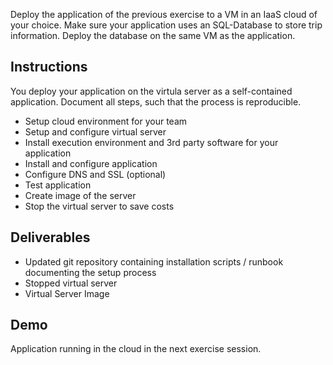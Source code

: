 Deploy the application of the previous exercise to a VM in an IaaS cloud of your choice.
Make sure your application uses an SQL-Database to store trip information.
Deploy the database on the same VM as the application.


## Instructions
You deploy your application on the virtula server as a self-contained application.
Document all steps, such that the process is reproducible.

* Setup cloud environment for your team
* Setup and configure virtual server
* Install execution environment and 3rd party software for your application
* Install and configure application
* Configure DNS and SSL (optional)
* Test application
* Create image of the server
* Stop the virtual server to save costs

## Deliverables
* Updated git repository containing installation scripts / runbook documenting the setup process
* Stopped virtual server
* Virtual Server Image

## Demo
Application running in the cloud in the next exercise session.
